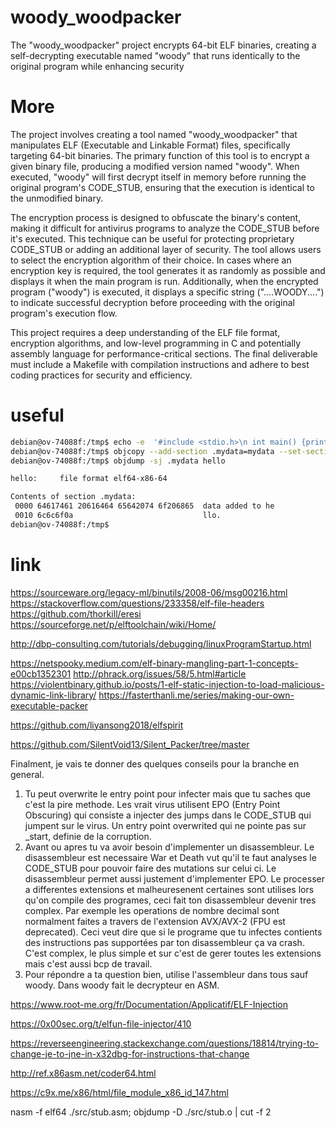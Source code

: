 # woody_woodpacker
The "woody_woodpacker" project encrypts 64-bit ELF binaries, creating a self-decrypting executable named "woody" that runs identically to the original program while enhancing security

# More
The project involves creating a tool named "woody_woodpacker" that manipulates ELF (Executable and Linkable Format) files, specifically targeting 64-bit binaries. The primary function of this tool is to encrypt a given binary file, producing a modified version named "woody". When executed, "woody" will first decrypt itself in memory before running the original program's CODE_STUB, ensuring that the execution is identical to the unmodified binary.

The encryption process is designed to obfuscate the binary's content, making it difficult for antivirus programs to analyze the CODE_STUB before it's executed. This technique can be useful for protecting proprietary CODE_STUB or adding an additional layer of security. The tool allows users to select the encryption algorithm of their choice. In cases where an encryption key is required, the tool generates it as randomly as possible and displays it when the main program is run. Additionally, when the encrypted program ("woody") is executed, it displays a specific string ("....WOODY....") to indicate successful decryption before proceeding with the original program's execution flow.

This project requires a deep understanding of the ELF file format, encryption algorithms, and low-level programming in C and potentially assembly language for performance-critical sections. The final deliverable must include a Makefile with compilation instructions and adhere to best coding practices for security and efficiency.

# useful
```bash
debian@ov-74088f:/tmp$ echo -e  '#include <stdio.h>\n int main() {printf("hello world");}' | gcc  -x c - -c  -o hello.o
debian@ov-74088f:/tmp$ objcopy --add-section .mydata=mydata --set-section-flags .mydata=noload,readonly hello.o hello2.o
debian@ov-74088f:/tmp$ objdump -sj .mydata hello

hello:     file format elf64-x86-64

Contents of section .mydata:
 0000 64617461 20616464 65642074 6f206865  data added to he
 0010 6c6c6f0a                             llo.            
debian@ov-74088f:/tmp$ 
```


# link
https://sourceware.org/legacy-ml/binutils/2008-06/msg00216.html
https://stackoverflow.com/questions/233358/elf-file-headers
https://github.com/thorkill/eresi
https://sourceforge.net/p/elftoolchain/wiki/Home/

http://dbp-consulting.com/tutorials/debugging/linuxProgramStartup.html

https://netspooky.medium.com/elf-binary-mangling-part-1-concepts-e00cb1352301
http://phrack.org/issues/58/5.html#article
https://violentbinary.github.io/posts/1-elf-static-injection-to-load-malicious-dynamic-link-library/
https://fasterthanli.me/series/making-our-own-executable-packer


https://github.com/liyansong2018/elfspirit


https://github.com/SilentVoid13/Silent_Packer/tree/master



Finalment, je vais te donner des quelques conseils pour la branche en general.
1) Tu peut overwrite le entry point pour infecter mais que tu saches que c'est la pire methode. Les vrait virus utilisent EPO (Entry Point Obscuring) qui consiste a injecter des jumps dans le CODE_STUB qui jumpent sur le virus.
   Un entry point overwrited qui ne pointe pas sur _start, definie de la corruption.
2) Avant ou apres tu va avoir besoin d'implementer un disassembleur. Le disassembleur est necessaire War et Death vut qu'il te faut analyses le CODE_STUB pour pouvoir faire des mutations sur celui ci.
   Le disassembleur permet aussi justement d'implementer EPO.
   Le processer a differentes extensions et malheuresenent certaines sont utilises lors qu'on compile des programes, ceci fait ton disassembleur devenir tres complex.
   Par exemple les operations de nombre decimal sont normalment faites a travers de l'extension AVX/AVX-2 (FPU est deprecated).
   Ceci veut dire que si le programe que tu infectes contients des instructions pas supportées par ton disassembleur ça va crash. C'est complex, le plus simple et sur c'est de gerer toutes les extensions mais c'est aussi bcp de travail.
3) Pour répondre a ta question bien, utilise l'assembleur dans tous sauf woody. Dans woody fait le decrypteur en ASM.


https://www.root-me.org/fr/Documentation/Applicatif/ELF-Injection


https://0x00sec.org/t/elfun-file-injector/410


https://reverseengineering.stackexchange.com/questions/18814/trying-to-change-je-to-jne-in-x32dbg-for-instructions-that-change

http://ref.x86asm.net/coder64.html

https://c9x.me/x86/html/file_module_x86_id_147.html


nasm -f elf64 ./src/stub.asm; objdump -D ./src/stub.o | cut -f 2
